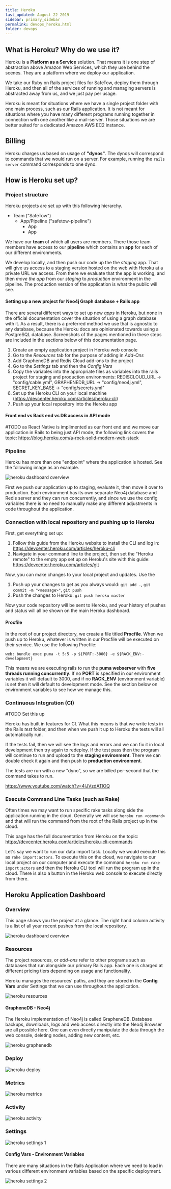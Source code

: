```yaml
---
title: Heroku
last_updated: August 22 2019
sidebar: primary_sidebar
permalink: devops_heroku.html
folder: devops
---
```


## What is Heroku? Why do we use it?

Heroku is a __Platform as a Service__ solution. That means it is one step of abstraction above Amazon Web Services, which they use behind the scenes. They are a platform where we deploy our application.

We take our Ruby on Rails project files for SafeTow, deploy them through Heroku, and then all of the services of running and managing servers is abstracted away from us, and we just pay per usage.

Heroku is meant for situations where we have a single project folder with one main process, such as our Rails application. It is not meant for situations where you have many different programs running together in connection with one another like a mail-server. Those situations we are better suited for a dedicated Amazon AWS EC2 instance.

## Billing

Heroku charges us based on usage of __"dynos"__. The dynos will correspond to commands that we would run on a server. For example, running the `rails server` command corresponds to one dyno. 

## How is Heroku set up?

### Project structure

Heroku projects are set up with this following hierarchy.

- Team ("SafeTow")
    - App/Pipeline ("safetow-pipeline")
        - App <Staging>
        - App <Production>

We have our __team__ of which all users are members. There those team members have access to our __pipeline__ which contains an __app__ for each of our different environments.

We develop locally, and then push our code up the the _staging_ app. That will give us access to a staging version hosted on the web with Heroku at a private URL we access. From there we evaluate that the app is working, and then _move the app_ from our _staging_ to _production_ environment in the pipeline. The production version of the application is what the public will see.

#### Setting up a new project for Neo4j Graph database + Rails app

There are several different ways to set up new _apps_ in Heroku, but none in the official documentation cover the situation of using a graph database with it. As a result, there is a preferred method we use that is agnostic to any database, because the Heroku docs are opinionated towards using a PostgreSQL database. Screenshots of the pages mentioned in these steps are included in the sections below of this documentation page.

1. Create an empty application project in Heroku web console
2. Go to the _Resources_ tab for the purpose of adding in _Add-Ons_
3. Add GrapheneDB and Redis Cloud add-ons to the project
4. Go to the _Settings_ tab and then the _Config Vars_
5. Copy the variables into the appropriate files as variables into the rails project for staging and production environments: REDISCLOUD_URL -> "config/cable.yml", GRAPHENEDB_URL -> "config/neo4j.yml", SECRET_KEY_BASE -> "config/secrets.yml"
6. Set up the Heroku CLI on your local machine (https://devcenter.heroku.com/articles/heroku-cli)
7. Push up your local repository into the Heroku app

#### Front end vs Back end vs DB access in API mode

\#TODO as React Native is implimented as our front end and we move our application in Rails to being just API mode, the following link covers the topic: https://blog.heroku.com/a-rock-solid-modern-web-stack

### Pipeline

Heroku has more than one "endpoint" where the application is hosted. See the following image as an example.

![heroku dashboard overview](/images/documentation_images/heroku/heroku-pipeline.png)

First we push our application up to staging, evaluate it, then move it over to production. Each environment has its own separate Neo4j database and Redis server and they can run concurrently, and since we use the config variables there is no need to manually make any different adjustments in code throughout the application.

### Connection with local repository and pushing up to Heroku

First, get everything set up:

1. Follow this guide from the Heroku website to install the CLI and log in: https://devcenter.heroku.com/articles/heroku-cli
2. Navigate in your command line to the project, then set the "Heroku remote" to the empty app set up on Heroku's site with this guide: https://devcenter.heroku.com/articles/git

Now, you can make changes to your local project and updates. Use the 

1. Push up your changes to get as you always would: `git add .`, `git commit -m "<message>"`, `git push`
2. Push the changes to Heroku: `git push heroku master`

Now your code repository will be sent to Heroku, and your history of pushes and status will all be shown on the main Heroku dashboard.

#### Procfile

In the root of our project directory, we create a file titled __Procfile__. When we push up to Heroku, whatever is written in our Procfile will be executed on their service. We use the following Procfile:

```text
web: bundle exec puma -t 5:5 -p ${PORT:-3000} -e ${RACK_ENV:-development}
```

This means we are executing rails to run the __puma webserver__ with __five threads running concurrently__. If no __PORT__ is specified in our environment variables it will default to 3000, and if no __RACK_ENV__ (environment variable) is set then it will default to development mode. See the section below on environment variables to see how we manage this.

### Continuous Integration (CI)

\#TODO Set this up

Heroku has built in features for CI. What this means is that we write tests in the Rails _test_ folder, and then when we push it up to Heroku the tests will all automatically run. 

If the tests fail, then we will see the logs and errors and we can fix it in local development then try again to redeploy. If the test pass then the program will continue to run and upload to the __staging environment__. There we can double check it again and then push to __production environment__.

The tests are run with a new "dyno", so we are billed per-second that the command takes to run.

https://www.youtube.com/watch?v=4lJVzdA11OQ

### Execute Command Line Tasks (such as Rake)

Often times we may want to run specific rake tasks along side the application running in the cloud. Generally we will use `heroku run <command>` and that will run the command from the root of the Rails project up in the cloud.

This page has the full documentation from Heroku on the topic: https://devcenter.heroku.com/articles/heroku-cli-commands

Let's say we want to run our data import task. Locally we would execute this as `rake import:actors`. To execute this on the cloud, we navigate to our local project on our computer and execute the command `heroku run rake import:actors` and then the Heroku CLI tool will run the program up in the cloud. There is also a button in the Heroku web console to execute directly from there.

## Heroku Application Dashboard

### Overview

This page shows you the project at a glance. The right hand column activity is a list of all your recent pushes from the local repository.

![heroku dashboard overview](/images/documentation_images/heroku/heroku-dashboard-overview.png)

### Resources

The project resources, or _add-ons_ refer to other programs such as databases that run alongside our primary Rails app. Each one is charged at different pricing tiers depending on usage and functionality.

Heroku manages the resources' paths, and they are stored in the __Config Vars__ under Settings that we can use throughout the application.

![heroku resources](/images/documentation_images/heroku/heroku-resources.png)

#### GrapheneDB - Neo4j

The Heroku implementation of Neo4j is called GrapheneDB. Database backups, downloads, logs and web access directly into the Neo4j Browser are all possible here. One can even directly manipulate the data through the web console, deleting nodes, adding new content, etc.

![heroku graphenedb](/images/documentation_images/heroku/heroku-graphenedb.png)

### Deploy

![heroku deploy](/images/documentation_images/heroku/heroku-deploy.png)

### Metrics

![heroku metrics](/images/documentation_images/heroku/heroku-metrics.png)

### Activity

![heroku activity](/images/documentation_images/heroku/heroku-activity.png)

### Settings

![heroku settings 1](/images/documentation_images/heroku/heroku-settings-1.png)

#### Config Vars - Environment Variables

There are many situations in the Rails Application where we need to load in various different environment variables based on the specific deployment.

![heroku settings 2](/images/documentation_images/heroku/heroku-settings-2.png)
